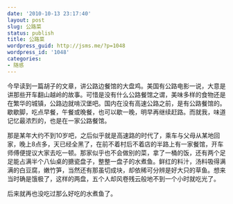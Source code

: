 ```yaml
---
date: '2010-10-13 23:17:40'
layout: post
slug: 公路菜
status: publish
title: 公路菜
wordpress_guid: http://jsms.me/?p=1048
wordpress_id: '1048'
categories:
- 随感
---
```


今早读到一篇胡子的文章，讲公路边餐馆的大盘鸡。美国有公路电影一说，大意是讲那些开车翻山越岭的故事。可惜是没有什么公路餐馆之谓，美味多样的食物还是在繁华的城镇，公路边就啃汉堡吧。国内在没有高速公路之前，是有公路餐馆的。歇歇脚，吃点早餐，午餐或晚餐，也可以歇一晚，明早再继续赶路。而就我，味道记忆最浓烈的，也是在一家公路餐馆。

那是某年大约不到10岁吧，之后似乎就是高速路的时代了，乘车与父母从某地回家，晚上8点多，天已经全黑了，在前不着村后不着店的半路上有一家餐馆，开车师傅便提议大家去吃一顿。那家似乎也不会做别的菜，拿了一桶的饭，还有两个足足能占满半个八仙桌的搪瓷盘子，整整一盘子的水煮鱼。鲜红的料汁，汤料吸得满满的白豆腐，嫩竹笋，当然还有那虽切成块，却依稀可分辨是好大只的草鱼。想来当时确是饿极了，这样的两盘，五个人却风卷残云般地不到一个小时就吃光了。

后来就再也没吃过那么好吃的水煮鱼了。
